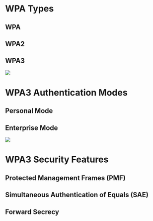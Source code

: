 
# WPA Types

## WPA

## WPA2

## WPA3

![](https://github.com/JonmarCorpuz/SecondBrain/blob/main/Assets/Whitespace.png)

# WPA3 Authentication Modes

## Personal Mode

## Enterprise Mode

![](https://github.com/JonmarCorpuz/SecondBrain/blob/main/Assets/Whitespace.png)

# WPA3 Security Features 

## Protected Management Frames (PMF)

## Simultaneous Authentication of Equals (SAE)

## Forward Secrecy
